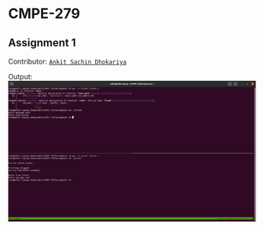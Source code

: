 # CMPE-279

## Assignment 1

Contributor: [`Ankit Sachin Dhokariya`](https://github.com/ankit-dhokariya/CMPE-279/tree/main/Assignment%201)

Output:
<img src="https://github.com/ankit-dhokariya/CMPE-279/blob/main/Assignment%201/Output.png">
